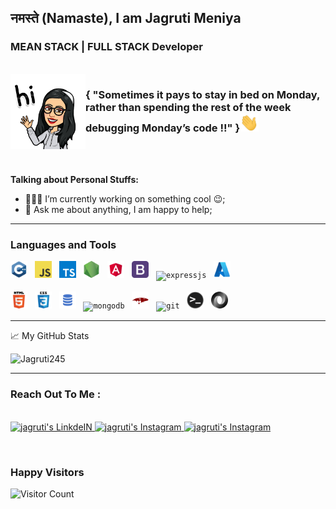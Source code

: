 ## नमस्ते (Namaste), I am Jagruti Meniya
<h3>MEAN STACK | FULL STACK Developer </h3> 

<br>
<img align="left" width="120" height="120" alt="Jagruti" src="Stuff/hi.png"/>

<h3>{ 
  "Sometimes it pays to stay in bed on Monday, rather than spending the rest of the week debugging Monday’s code !!"
  }<img src="https://raw.githubusercontent.com/ABSphreak/ABSphreak/master/gifs/Hi.gif" width="30px"></h3>

<br>
<br>
<!--<p align="left">
  <samp>
I'm Javascript Full Stack Web developer from Gujarat, INDIA.
I love building web applications & discussing new product ideas.
  </samp>-->
  
  **Talking about Personal Stuffs:**
<br>

- 👨🏽‍💻 I’m currently working on something cool :wink:;
- 💬 Ask me about anything, I am happy to help;

 </p>
<hr>
<h3> Languages and Tools </h3>
<p>

<code><img height="27" src="https://raw.githubusercontent.com/github/explore/80688e429a7d4ef2fca1e82350fe8e3517d3494d/topics/cpp/cpp.png" alt="cpp"></code><span>&nbsp;&nbsp;</span>
<code><img height="27" src="https://raw.githubusercontent.com/github/explore/80688e429a7d4ef2fca1e82350fe8e3517d3494d/topics/javascript/javascript.png" alt="javascript"></code><span>&nbsp;&nbsp;</span>
<code><img height="27" src="https://raw.githubusercontent.com/github/explore/80688e429a7d4ef2fca1e82350fe8e3517d3494d/topics/typescript/typescript.png" alt="typescript"></code><span>&nbsp;&nbsp;</span>
<code><img height="27" src="https://raw.githubusercontent.com/github/explore/80688e429a7d4ef2fca1e82350fe8e3517d3494d/topics/nodejs/nodejs.png" alt="nodejs"></code><span>&nbsp;&nbsp;</span>
<code><img height="27" src="https://raw.githubusercontent.com/github/explore/80688e429a7d4ef2fca1e82350fe8e3517d3494d/topics/angular/angular.png" alt="angular"></code><span>&nbsp;&nbsp;</span>
<code><img height="27" src="https://raw.githubusercontent.com/github/explore/80688e429a7d4ef2fca1e82350fe8e3517d3494d/topics/bootstrap/bootstrap.png" alt="bootstrap"></code><span>&nbsp;&nbsp;</span>
<code><img height="27" src="https://devicons.github.io/devicon/devicon.git/icons/express/express-original.svg" alt="expressjs"></code><span>&nbsp;&nbsp;</span>
<code><img height="27" src="https://raw.githubusercontent.com/github/explore/80688e429a7d4ef2fca1e82350fe8e3517d3494d/topics/azure/azure.png" alt="azure"></code><span>&nbsp;&nbsp;</span>
<br>
<br>
<code><img height="27" src="https://raw.githubusercontent.com/github/explore/80688e429a7d4ef2fca1e82350fe8e3517d3494d/topics/html/html.png" alt="html"></code><span>&nbsp;&nbsp;</span>
<code><img height="27" src="https://raw.githubusercontent.com/github/explore/80688e429a7d4ef2fca1e82350fe8e3517d3494d/topics/css/css.png" alt="css"></code><span>&nbsp;&nbsp;</span>
<code><img height="27" src="https://raw.githubusercontent.com/github/explore/80688e429a7d4ef2fca1e82350fe8e3517d3494d/topics/sql/sql.png" alt="sql"></code><span>&nbsp;&nbsp;</span>
<code><img height="27" src="https://encrypted-tbn0.gstatic.com/images?q=tbn%3AANd9GcSTTzPAw-55ssm1Im594xYZ9eRQu2JylrkYLg&usqp=CAU" alt="mongodb"></code><span>&nbsp;&nbsp;</span>
<code><img height="27" src="https://raw.githubusercontent.com/github/explore/80688e429a7d4ef2fca1e82350fe8e3517d3494d/topics/mongoose/mongoose.png" alt="mongoose"></code><span>&nbsp;&nbsp;</span>
<code><img height="27" src="https://devicons.github.io/devicon/devicon.git/icons/git/git-original.svg" alt="git"></code><span>&nbsp;&nbsp;</span>
<code><img height="27" src="https://raw.githubusercontent.com/github/explore/80688e429a7d4ef2fca1e82350fe8e3517d3494d/topics/terminal/terminal.png" alt="terminal"></code><span>&nbsp;&nbsp;</span>
<code><img height="27" src="https://raw.githubusercontent.com/github/explore/80688e429a7d4ef2fca1e82350fe8e3517d3494d/topics/json/json.png" alt="json"></code><span>&nbsp;&nbsp;</span>
</p>

<hr>

📈 My GitHub Stats

<p align="left"> <img src="https://github-readme-stats.vercel.app/api?username=Jagruti245&show_icons=true&theme=gotham" alt="Jagruti245" />
<br>
  
<hr>

<h3>Reach Out To Me :</h3>
<p>
<br/>
<a href="https://www.linkedin.com/in/jagruti-meniya/">
  <img alt="jagruti's LinkdeIN" width="35px" src="https://image.flaticon.com/icons/svg/2111/2111465.svg" />
</a>
<a href="https://www.instagram.com/jagruti_meniya/">
  <img alt="jagruti's Instagram" width="35px" src="https://image.flaticon.com/icons/svg/2111/2111421.svg" />
</a>
 <a href="mailto:jagrutimeniya245@gmail.com">
  <img alt="jagruti's Instagram" width="35px" src="https://www.flaticon.com/svg/static/icons/svg/324/324123.svg" />
</a>
</p>

<br>
<h3>Happy Visitors</h3>

![Visitor Count](https://profile-counter.glitch.me/Jagruti245/count.svg)
